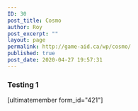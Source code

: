 ```yaml
---
ID: 30
post_title: Cosmo
author: Roy
post_excerpt: ""
layout: page
permalink: http://game-aid.ca/wp/cosmo/
published: true
post_date: 2020-04-27 19:57:31
---
```

<h3> Testing 1</h3><p>[ultimatemember form_id="421"]</p>